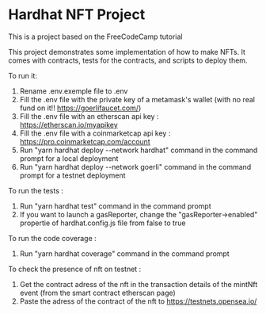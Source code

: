 # Hardhat NFT Project

This is a project based on the FreeCodeCamp tutorial

This project demonstrates some implementation of how to make NFTs.
It comes with contracts, tests for the contracts, and scripts to deploy them.

To run it:

1. Rename .env.exemple file to .env
2. Fill the .env file with the private key of a metamask's wallet (with no real fund on it!! https://goerlifaucet.com/)
3. Fill the .env file with an etherscan api key : https://etherscan.io/myapikey
4. Fill the .env file with a coinmarketcap api key : https://pro.coinmarketcap.com/account
5. Run "yarn hardhat deploy --network hardhat" command in the command prompt for a local deployment
6. Run "yarn hardhat deploy --network goerli" command in the command prompt for a testnet deployment

To run the tests :

1. Run "yarn hardhat test" command in the command prompt
2. If you want to launch a gasReporter, change the "gasReporter->enabled" propertie of hardhat.config.js file from false to true

To run the code coverage :

1. Run "yarn hardhat coverage" command in the command prompt

To check the presence of nft on testnet :

1. Get the contract adress of the nft in the transaction details of the mintNft event (from the smart contract etherscan page)
2. Paste the adress of the contract of the nft to https://testnets.opensea.io/
